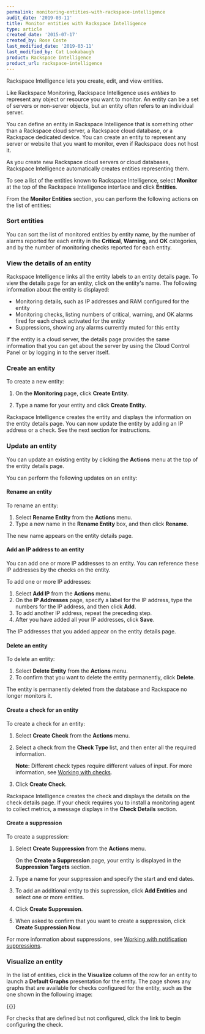 ```yaml
---
permalink: monitoring-entities-with-rackspace-intelligence
audit_date: '2019-03-11'
title: Monitor entities with Rackspace Intelligence
type: article
created_date: '2015-07-17'
created_by: Rose Coste
last_modified_date: '2019-03-11'
last_modified_by: Cat Lookabaugh
product: Rackspace Intelligence
product_url: rackspace-intelligence
---
```


Rackspace Intelligence lets you create, edit, and view entities.

Like Rackspace Monitoring, Rackspace Intelligence uses *entities* to
represent any object or resource you want to monitor. An entity can
be a set of servers or non-server objects, but an entity often
refers to an individual server.

You can define an entity in Rackspace Intelligence that is something
other than a Rackspace cloud server, a Rackspace cloud database, or a Rackspace dedicated device. You
can create an entity to represent any server or website that you want to
monitor, even if Rackspace does not host it.

As you create new Rackspace cloud servers or cloud databases, Rackspace
Intelligence automatically creates entities representing them.

To see a list of the entities known to Rackspace Intelligence,
select **Monitor** at the top of the Rackspace Intelligence interface
and click **Entities**.

From the **Monitor Entities** section, you can perform the following actions
on the list of entities:

### Sort entities

You can sort the list of monitored entities by entity name, by the
number of alarms reported for each entity in the **Critical**, **Warning**, and
**OK** categories, and by the number of monitoring checks reported for each
entity.

### View the details of an entity

Rackspace Intelligence links all the entity labels to an entity
details page. To view the details page for an entity, click on the
entity's name. The following information about the entity is displayed:

- Monitoring details, such as IP addresses and RAM configured for the
  entity
- Monitoring checks, listing numbers of critical, warning, and OK
  alarms fired for each check activated for the entity
- Suppressions, showing any alarms currently muted for this entity

If the entity is a cloud server, the details page provides the same
information that you can get about the server by using the Cloud Control
Panel or by logging in to the server itself.

### Create an entity

To create a new entity:

1. On the **Monitoring** page, click **Create Entity**.

2. Type a name for your entity and click **Create Entity.**

Rackspace Intelligence creates the entity and displays the information
on the entity details page. You can now update the entity by adding an
IP address or a check. See the next section for instructions.

### Update an entity

You can update an existing entity by clicking the **Actions** menu at
the top of the entity details page.

You can perform the following updates on an entity:

#### Rename an entity

To rename an entity:

1. Select **Rename Entity** from the **Actions** menu.
2. Type a new name in the **Rename Entity** box, and then click **Rename**.

The new name appears on the entity details page.

#### Add an IP address to an entity

You can add one or more IP addresses to an entity. You can reference
these IP addresses by the checks on the entity.

To add one or more IP addresses:

1. Select **Add IP** from the **Actions** menu.
2. On the **IP Addresses** page, specify a label for the IP address, type the numbers for the IP address, and then click **Add**.
3. To add another IP address, repeat the preceding step.
4. After you have added all your IP addresses, click **Save**.

The IP addresses that you added appear on the entity details page.

#### Delete an entity

To delete an entity:

1. Select **Delete Entity** from the **Actions** menu.
2. To confirm that you want to delete the entity permanently, click **Delete**.

The entity is permanently deleted from the database and Rackspace no longer
monitors it.

#### Create a check for an entity

To create a check for an entity:

1. Select **Create Check** from the **Actions** menu.
2. Select a check from the **Check Type** list, and then enter all the required information.

   **Note:** Different check types require different values of input. For
   more information, see [Working with checks](/support/how-to/working-with-checks).

3. Click **Create Check**.

Rackspace Intelligence creates the check and displays the details on the
check details page. If your check requires you to install a monitoring agent
to collect metrics, a message displays in the **Check Details** section.

#### Create a suppression

To create a suppression:

1. Select **Create Suppression** from the **Actions** menu.

   On the **Create a Suppression** page, your entity is displayed in
   the **Suppression Targets** section.

2. Type a name for your suppression and specify the start and end dates.
3. To add an additional entity to this supression, click **Add Entities** and select one or more entities.
4. Click **Create Suppression**.
5. When asked to confirm that you want to create a suppression, click **Create Suppression Now**.

For more information about suppressions, see [Working with notification
suppressions](/support/how-to/work-with-notification-suppressions-in-rackspace-intelligence).

### Visualize an entity

In the list of entities, click in the **Visualize** column of the row
for an entity to launch a **Default Graphs** presentation for the
entity. The page shows any graphs that are available for checks
configured for the entity, such as the one shown in the following image:

{{<image src="intelligence-visualize-defaultgraphs-1on1off.png" alt="" title="">}}

For checks that are defined but not configured, click the link to begin
configuring the check.

